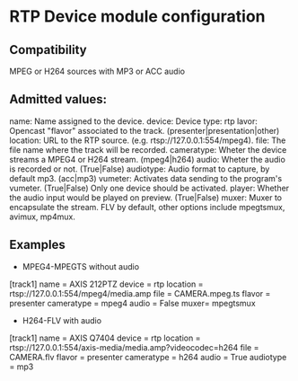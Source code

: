 RTP Device module configuration
====================

Compatibility
-------------

MPEG or H264 sources with MP3 or ACC audio

Admitted values:
----------------

name: Name assigned to the device.
device: Device type: rtp
lavor: Opencast "flavor" associated to the track. (presenter|presentation|other)
location: URL to the RTP source. (e.g. rtsp://127.0.0.1:554/mpeg4).
file: The file name where the track will be recorded.
cameratype: Wheter the device streams a MPEG4 or H264 stream. (mpeg4|h264)
audio: Wheter the audio is recorded or not. (True|False)
audiotype: Audio format to capture, by default mp3. (acc|mp3)
vumeter: Activates data sending to the program's vumeter. (True|False) Only one device should be activated.
player: Whether the audio input would be played on preview. (True|False)
muxer: Muxer to encapsulate the stream. FLV by default, other options include mpegtsmux, avimux, mp4mux.


Examples
--------

* MPEG4-MPEGTS without audio

[track1]
name = AXIS 212PTZ
device = rtp
location = rtsp://127.0.0.1:554/mpeg4/media.amp
file = CAMERA.mpeg.ts
flavor = presenter
cameratype = mpeg4
audio = False
muxer= mpegtsmux

* H264-FLV with audio

[track1]
name = AXIS Q7404
device = rtp
location = rtsp://127.0.0.1:554/axis-media/media.amp?videocodec=h264
file = CAMERA.flv
flavor = presenter
cameratype = h264
audio = True
audiotype = mp3
